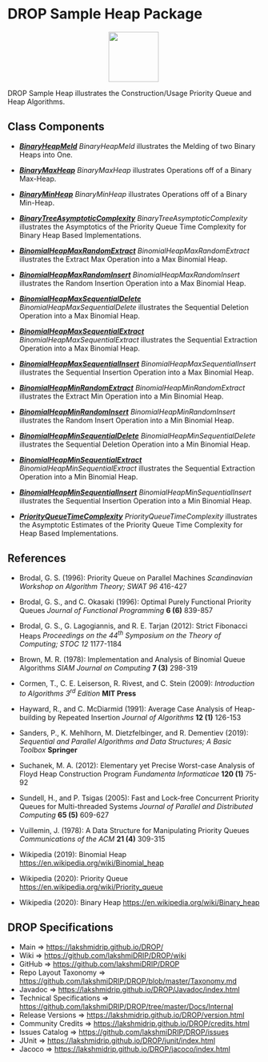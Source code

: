 # DROP Sample Heap Package

<p align="center"><img src="https://github.com/lakshmiDRIP/DROP/blob/master/DRIP_Logo.gif?raw=true" width="100"></p>

DROP Sample Heap illustrates the Construction/Usage Priority Queue and Heap Algorithms.


## Class Components

 * [***BinaryHeapMeld***](https://github.com/lakshmiDRIP/DROP/tree/master/src/main/java/org/drip/sample/heap/BinaryHeapMeld.java)
 <i>BinaryHeapMeld</i> illustrates the Melding of two Binary Heaps into One.

 * [***BinaryMaxHeap***](https://github.com/lakshmiDRIP/DROP/tree/master/src/main/java/org/drip/sample/heap/BinaryMaxHeap.java)
 <i>BinaryMaxHeap</i> illustrates Operations off of a Binary Max-Heap.

 * [***BinaryMinHeap***](https://github.com/lakshmiDRIP/DROP/tree/master/src/main/java/org/drip/sample/heap/BinaryMinHeap.java)
 <i>BinaryMinHeap</i> illustrates Operations off of a Binary Min-Heap.

 * [***BinaryTreeAsymptoticComplexity***](https://github.com/lakshmiDRIP/DROP/tree/master/src/main/java/org/drip/sample/heap/BinaryTreeAsymptoticComplexity.java)
 <i>BinaryTreeAsymptoticComplexity</i> illustrates the Asymptotics of the Priority Queue Time Complexity for Binary Heap Based Implementations.

 * [***BinomialHeapMaxRandomExtract***](https://github.com/lakshmiDRIP/DROP/tree/master/src/main/java/org/drip/sample/heap/BinomialHeapMaxRandomExtract.java)
 <i>BinomialHeapMaxRandomExtract</i> illustrates the Extract Max Operation into a Max Binomial Heap.

 * [***BinomialHeapMaxRandomInsert***](https://github.com/lakshmiDRIP/DROP/tree/master/src/main/java/org/drip/sample/heap/BinomialHeapMaxRandomInsert.java)
 <i>BinomialHeapMaxRandomInsert</i> illustrates the Random Insertion Operation into a Max Binomial Heap.

 * [***BinomialHeapMaxSequentialDelete***](https://github.com/lakshmiDRIP/DROP/tree/master/src/main/java/org/drip/sample/heap/BinomialHeapMaxSequentialDelete.java)
 <i>BinomialHeapMaxSequentialDelete</i> illustrates the Sequential Deletion Operation into a Max Binomial Heap.

 * [***BinomialHeapMaxSequentialExtract***](https://github.com/lakshmiDRIP/DROP/tree/master/src/main/java/org/drip/sample/heap/BinomialHeapMaxSequentialExtract.java)
 <i>BinomialHeapMaxSequentialExtract</i> illustrates the Sequential Extraction Operation into a Max Binomial Heap.

 * [***BinomialHeapMaxSequentialInsert***](https://github.com/lakshmiDRIP/DROP/tree/master/src/main/java/org/drip/sample/heap/BinomialHeapMaxSequentialInsert.java)
 <i>BinomialHeapMaxSequentialInsert</i> illustrates the Sequential Insertion Operation into a Max Binomial Heap.

 * [***BinomialHeapMinRandomExtract***](https://github.com/lakshmiDRIP/DROP/tree/master/src/main/java/org/drip/sample/heap/BinomialHeapMinRandomExtract.java)
 <i>BinomialHeapMinRandomExtract</i> illustrates the Extract Min Operation into a Min Binomial Heap.

 * [***BinomialHeapMinRandomInsert***](https://github.com/lakshmiDRIP/DROP/tree/master/src/main/java/org/drip/sample/heap/BinomialHeapMinRandomInsert.java)
 <i>BinomialHeapMinRandomInsert</i> illustrates the Random Insert Operation into a Min Binomial Heap.

 * [***BinomialHeapMinSequentialDelete***](https://github.com/lakshmiDRIP/DROP/tree/master/src/main/java/org/drip/sample/heap/BinomialHeapMinSequentialDelete.java)
 <i>BinomialHeapMinSequentialDelete</i> illustrates the Sequential Deletion Operation into a Min Binomial Heap.

 * [***BinomialHeapMinSequentialExtract***](https://github.com/lakshmiDRIP/DROP/tree/master/src/main/java/org/drip/sample/heap/BinomialHeapMinSequentialExtract.java)
 <i>BinomialHeapMinSequentialExtract</i> illustrates the Sequential Extraction Operation into a Min Binomial Heap.

 * [***BinomialHeapMinSequentialInsert***](https://github.com/lakshmiDRIP/DROP/tree/master/src/main/java/org/drip/sample/heap/BinomialHeapMinSequentialInsert.java)
 <i>BinomialHeapMinSequentialInsert</i> illustrates the Sequential Insertion Operation into a Min Binomial Heap.

 * [***PriorityQueueTimeComplexity***](https://github.com/lakshmiDRIP/DROP/tree/master/src/main/java/org/drip/sample/heap/PriorityQueueTimeComplexity.java)
 <i>PriorityQueueTimeComplexity</i> illustrates the Asymptotic Estimates of the Priority Queue Time Complexity for Heap Based Implementations.


## References

 * Brodal, G. S. (1996): Priority Queue on Parallel Machines <i>Scandinavian Workshop on Algorithm Theory; SWAT 96</i> 416-427

 * Brodal, G. S., and C. Okasaki (1996): Optimal Purely Functional Priority Queues <i>Journal of Functional Programming</i> <b>6 (6)</b> 839-857

 * Brodal, G. S., G. Lagogiannis, and R. E. Tarjan (2012): Strict Fibonacci Heaps <i>Proceedings on the 44<sup>th</sup> Symposium on the Theory of Computing; STOC 12</i> 1177-1184

 * Brown, M. R. (1978): Implementation and Analysis of Binomial Queue Algorithms <i>SIAM Journal on Computing</i> <b>7 (3)</b> 298-319

 * Cormen, T., C. E. Leiserson, R. Rivest, and C. Stein (2009): <i>Introduction to Algorithms 3<sup>rd</sup> Edition</i> <b>MIT Press</b>

 * Hayward, R., and C. McDiarmid (1991): Average Case Analysis of Heap-building by Repeated Insertion <i>Journal of Algorithms</i> <b>12 (1)</b> 126-153

 * Sanders, P., K. Mehlhorn, M. Dietzfelbinger, and R. Dementiev (2019): <i>Sequential and Parallel Algorithms and Data Structures; A Basic Toolbox</i> <b>Springer</b>

 * Suchanek, M. A. (2012): Elementary yet Precise Worst-case Analysis of Floyd Heap Construction Program <i>Fundamenta Informaticae</i> <b>120 (1)</b> 75-92

 * Sundell, H., and P. Tsigas (2005): Fast and Lock-free Concurrent Priority Queues for Multi-threaded Systems <i>Journal of Parallel and Distributed Computing</i> <b>65 (5)</b> 609-627

 * Vuillemin, J. (1978): A Data Structure for Manipulating Priority Queues <i>Communications of the ACM</i> <b>21 (4)</b> 309-315

 * Wikipedia (2019): Binomial Heap https://en.wikipedia.org/wiki/Binomial_heap

 * Wikipedia (2020): Priority Queue https://en.wikipedia.org/wiki/Priority_queue

 * Wikipedia (2020): Binary Heap https://en.wikipedia.org/wiki/Binary_heap


## DROP Specifications

 * Main                     => https://lakshmidrip.github.io/DROP/
 * Wiki                     => https://github.com/lakshmiDRIP/DROP/wiki
 * GitHub                   => https://github.com/lakshmiDRIP/DROP
 * Repo Layout Taxonomy     => https://github.com/lakshmiDRIP/DROP/blob/master/Taxonomy.md
 * Javadoc                  => https://lakshmidrip.github.io/DROP/Javadoc/index.html
 * Technical Specifications => https://github.com/lakshmiDRIP/DROP/tree/master/Docs/Internal
 * Release Versions         => https://lakshmidrip.github.io/DROP/version.html
 * Community Credits        => https://lakshmidrip.github.io/DROP/credits.html
 * Issues Catalog           => https://github.com/lakshmiDRIP/DROP/issues
 * JUnit                    => https://lakshmidrip.github.io/DROP/junit/index.html
 * Jacoco                   => https://lakshmidrip.github.io/DROP/jacoco/index.html
